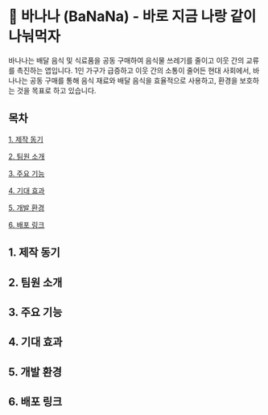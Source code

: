 # 🍌 바나나 (BaNaNa) - 바로 지금 나랑 같이 나눠먹자

바나나는 배달 음식 및 식료품을 공동 구매하여 음식물 쓰레기를 줄이고 이웃 간의 교류를 촉진하는 앱입니다. 
1인 가구가 급증하고 이웃 간의 소통이 줄어든 현대 사회에서, 바나나는 공동 구매를 통해 음식 재료와 배달 음식을 효율적으로 사용하고, 환경을 보호하는 것을 목표로 하고 있습니다.

## 목차
[1. 제작 동기](#1-제작-동기)

[2. 팀원 소개](#2-팀원-소개)

[3. 주요 기능](#3-주요-기능)

[4. 기대 효과](#4-기대-효과)

[5. 개발 환경](#5-개발-환경)

[6. 배포 링크](#6-배포-링크)

## 1. 제작 동기

## 2. 팀원 소개

## 3. 주요 기능

## 4. 기대 효과

## 5. 개발 환경

## 6. 배포 링크
